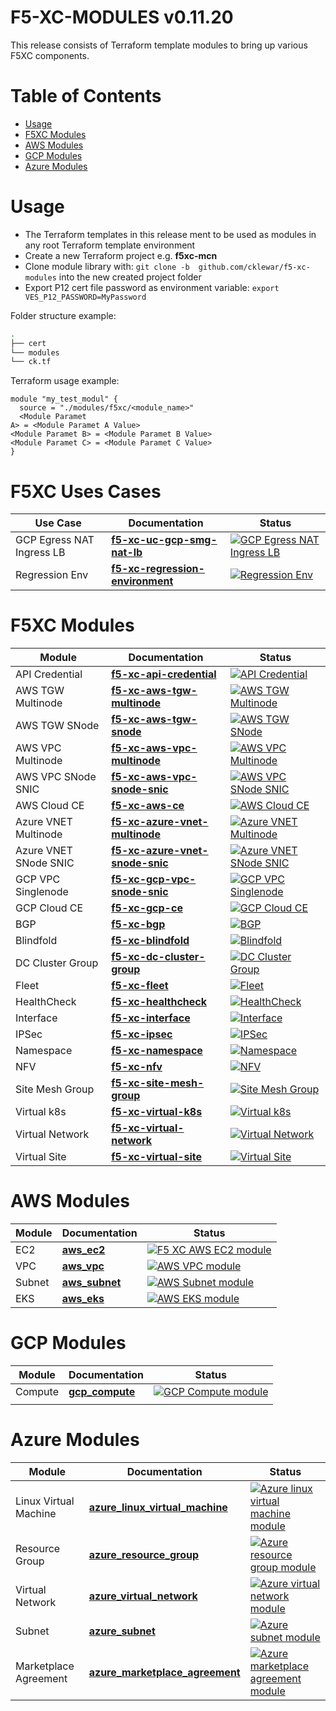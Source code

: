 # F5-XC-MODULES v0.11.20

This release consists of Terraform template modules to bring up various F5XC components.

# Table of Contents

- [Usage](#usage)
- [F5XC Modules](#f5xc-modules)
- [AWS Modules](#aws-modules)
- [GCP Modules](#gcp-modules)
- [Azure Modules](#azure-modules)

# Usage

- The Terraform templates in this release ment to be used as modules in any root Terraform template environment
- Create a new Terraform project e.g. __f5xc-mcn__
- Clone module library with: `git clone -b  github.com/cklewar/f5-xc-modules` into the new created project folder
- Export P12 cert file password as environment variable: `export VES_P12_PASSWORD=MyPassword`

Folder structure example:

```bash
.
├── cert
└── modules
└── ck.tf
```

Terraform usage example:

```hcl
module "my_test_modul" {
  source = "./modules/f5xc/<module_name>"
  <Module Paramet
A> = <Module Paramet A Value>
<Module Paramet B> = <Module Paramet B Value>
<Module Paramet C> = <Module Paramet C Value>
}
```

# F5XC Uses Cases

| Use Case                  | Documentation                                                                               | Status                                                                                                                                                                                                                                      |
|---------------------------|---------------------------------------------------------------------------------------------|---------------------------------------------------------------------------------------------------------------------------------------------------------------------------------------------------------------------------------------------|
| GCP Egress NAT Ingress LB | **[f5-xc-uc-gcp-smg-nat-lb](https://github.com/cklewar/f5-xc-uc-gcp-smg-nat-lb)**           | [![GCP Egress NAT Ingress LB](https://github.com/cklewar/f5-xc-uc-gcp-smg-nat-lb/actions/workflows/module_v0_11_18.yml/badge.svg?branch=0.11.18)](https://github.com/cklewar/f5-xc-uc-gcp-smg-nat-lb/actions/workflows/module_v0_11_18.yml) |
| Regression Env            | **[f5-xc-regression-environment](https://github.com/cklewar/f5-xc-regression-environment)** | [![Regression Env](https://github.com/cklewar/f5-xc-regression-environment/actions/workflows/module_v0_11_18.yml/badge.svg?branch=0.11.18)](https://github.com/cklewar/f5-xc-regression-environment/actions/workflows/module_v0_11_18.yml)  |

# F5XC Modules

| Module                | Documentation                                                                             | Status                                                                                                                                                                                                                                          |
|-----------------------|-------------------------------------------------------------------------------------------|-------------------------------------------------------------------------------------------------------------------------------------------------------------------------------------------------------------------------------------------------|
| API Credential        | **[f5-xc-api-credential](https://github.com/cklewar/f5-xc-api-credential)**               | [![API Credential](https://github.com/cklewar/f5-xc-api-credential/actions/workflows/module_v0_11_20.yml/badge.svg?branch=0.11.20)](https://github.com/cklewar/f5-xc-api-credential/actions/workflows/module_v0_11_20.yml)                      |
| AWS TGW Multinode     | **[f5-xc-aws-tgw-multinode](https://github.com/cklewar/f5-xc-aws-tgw-multinode)**         | [![AWS TGW Multinode](https://github.com/cklewar/f5-xc-aws-tgw-multinode/actions/workflows/module_v0_11_20.yml/badge.svg?branch=0.11.20)](https://github.com/cklewar/f5-xc-aws-tgw-multinode/actions/workflows/module_v0_11_20.yml)             |
| AWS TGW SNode         | **[f5-xc-aws-tgw-snode](https://github.com/cklewar/f5-xc-aws-tgw-snode)**                 | [![AWS TGW SNode](https://github.com/cklewar/f5-xc-aws-tgw-snode/actions/workflows/module_v0_11_20.yml/badge.svg?branch=0.11.20)](https://github.com/cklewar/f5-xc-aws-tgw-snode/actions/workflows/module_v0_11_20.yml)                         |
| AWS VPC Multinode     | **[f5-xc-aws-vpc-multinode](https://github.com/cklewar/f5-xc-aws-vpc-multinode)**         | [![AWS VPC Multinode](https://github.com/cklewar/f5-xc-aws-vpc-multinode/actions/workflows/module_v0_11_20.yml/badge.svg?branch=0.11.20)](https://github.com/cklewar/f5-xc-aws-vpc-multinode/actions/workflows/module_v0_11_20.yml)             |
| AWS VPC SNode SNIC    | **[f5-xc-aws-vpc-snode-snic](https://github.com/cklewar/f5-xc-aws-vpc-snode-snic)**       | [![AWS VPC SNode SNIC](https://github.com/cklewar/f5-xc-aws-vpc-snode-snic/actions/workflows/module_v0_11_20.yml/badge.svg?branch=0.11.20)](https://github.com/cklewar/f5-xc-aws-vpc-snode-snic/actions/workflows/module_v0_11_20.yml)          |
| AWS Cloud CE          | **[f5-xc-aws-ce](https://github.com/cklewar/f5-xc-aws-ce)**                               | [![AWS Cloud CE](https://github.com/cklewar/f5-xc-aws-ce/actions/workflows/module_v0_11_20.yml/badge.svg?branch=0.11.20)](https://github.com/cklewar/f5-xc-aws-ce/actions/workflows/module_v0_11_20.yml)                                        |
| Azure VNET Multinode  | **[f5-xc-azure-vnet-multinode](https://github.com/cklewar/f5-xc-azure-vnet-multinode)**   | [![Azure VNET Multinode](https://github.com/cklewar/f5-xc-azure-vnet-multinode/actions/workflows/module_v0_11_20.yml/badge.svg?branch=0.11.20)](https://github.com/cklewar/f5-xc-azure-vnet-multinode/actions/workflows/module_v0_11_20.yml)    |
| Azure VNET SNode SNIC | **[f5-xc-azure-vnet-snode-snic](https://github.com/cklewar/f5-xc-azure-vnet-snode-snic)** | [![Azure VNET SNode SNIC](https://github.com/cklewar/f5-xc-azure-vnet-snode-snic/actions/workflows/module_v0_11_20.yml/badge.svg?branch=0.11.20)](https://github.com/cklewar/f5-xc-azure-vnet-snode-snic/actions/workflows/module_v0_11_20.yml) |
| GCP VPC Singlenode    | **[f5-xc-gcp-vpc-snode-snic](https://github.com/cklewar/f5-xc-gcp-vpc-snode-snic)**       | [![GCP VPC Singlenode](https://github.com/cklewar/f5-xc-gcp-vpc-snode-snic/actions/workflows/module_v0_11_20.yml/badge.svg?branch=0.11.20)](https://github.com/cklewar/f5-xc-gcp-vpc-snode-snic/actions/workflows/module_v0_11_20.yml)          |
| GCP Cloud CE          | **[f5-xc-gcp-ce](https://github.com/cklewar/f5-xc-gcp-ce)**                               | [![GCP Cloud CE](https://github.com/cklewar/f5-xc-gcp-ce/actions/workflows/module_v0_11_20.yml/badge.svg?branch=0.11.20)](https://github.com/cklewar/f5-xc-gcp-ce/actions/workflows/module_v0_11_20.yml)                                        |
| BGP                   | **[f5-xc-bgp](https://github.com/cklewar/f5-xc-bgp)**                                     | [![BGP](https://github.com/cklewar/f5-xc-bgp/actions/workflows/module_v0_11_20.yml/badge.svg?branch=0.11.20)](https://github.com/cklewar/f5-xc-bgp/actions/workflows/module_v0_11_20.yml)                                                       |
| Blindfold             | **[f5-xc-blindfold](https://github.com/cklewar/f5-xc-blindfold)**                         | [![Blindfold](https://github.com/cklewar/f5-xc-blindfold/actions/workflows/module_v0_11_20.yml/badge.svg?branch=0.11.20)](https://github.com/cklewar/f5-xc-blindfold/actions/workflows/module_v0_11_20.yml)                                     |
| DC Cluster Group      | **[f5-xc-dc-cluster-group](https://github.com/cklewar/f5-xc-dc-cluster-group)**           | [![DC Cluster Group](https://github.com/cklewar/f5-xc-dc-cluster-group/actions/workflows/module_v0_11_20.yml/badge.svg?branch=0.11.20)](https://github.com/cklewar/f5-xc-dc-cluster-group/actions/workflows/module_v0_11_20.yml)                |
| Fleet                 | **[f5-xc-fleet](https://github.com/cklewar/f5-xc-fleet)**                                 | [![Fleet](https://github.com/cklewar/f5-xc-fleet/actions/workflows/module_v0_11_20.yml/badge.svg?branch=0.11.20)](https://github.com/cklewar/f5-xc-fleet/actions/workflows/module_v0_11_20.yml)                                                 |
| HealthCheck           | **[f5-xc-healthcheck](https://github.com/cklewar/f5-xc-healthcheck)**                     | [![HealthCheck](https://github.com/cklewar/f5-xc-healthcheck/actions/workflows/module_v0_11_20.yml/badge.svg?branch=0.11.20)](https://github.com/cklewar/f5-xc-healthcheck/actions/workflows/module_v0_11_20.yml)                               |
| Interface             | **[f5-xc-interface](https://github.com/cklewar/f5-xc-interface)**                         | [![Interface](https://github.com/cklewar/f5-xc-interface/actions/workflows/module_v0_11_20.yml/badge.svg?branch=0.11.20)](https://github.com/cklewar/f5-xc-interface/actions/workflows/module_v0_11_20.yml)                                     |
| IPSec                 | **[f5-xc-ipsec](https://github.com/cklewar/f5-xc-ipsec)**                                 | [![IPSec](https://github.com/cklewar/f5-xc-ipsec/actions/workflows/module_v0_11_20.yml/badge.svg?branch=0.11.20)](https://github.com/cklewar/f5-xc-ipsec/actions/workflows/module_v0_11_20.yml)                                                 |
| Namespace             | **[f5-xc-namespace](https://github.com/cklewar/f5-xc-namespace)**                         | [![Namespace](https://github.com/cklewar/f5-xc-namespace/actions/workflows/module_v0_11_20.yml/badge.svg?branch=0.11.20)](https://github.com/cklewar/f5-xc-namespace/actions/workflows/module_v0_11_20.yml)                                     |
| NFV                   | **[f5-xc-nfv](https://github.com/cklewar/f5-xc-nfv)**                                     | [![NFV](https://github.com/cklewar/f5-xc-nfv/actions/workflows/module_v0_11_20.yml/badge.svg?branch=0.11.20)](https://github.com/cklewar/f5-xc-nfv/actions/workflows/module_v0_11_20.yml)                                                       |
| Site Mesh Group       | **[f5-xc-site-mesh-group](https://github.com/cklewar/f5-xc-site-mesh-group)**             | [![Site Mesh Group](https://github.com/cklewar/f5-xc-site-mesh-group/actions/workflows/module_v0_11_20.yml/badge.svg?branch=0.11.20)](https://github.com/cklewar/f5-xc-site-mesh-group/actions/workflows/module_v0_11_20.yml)                   |
| Virtual k8s           | **[f5-xc-virtual-k8s](https://github.com/cklewar/f5-xc-virtual-k8s)**                     | [![Virtual k8s](https://github.com/cklewar/f5-xc-virtual-k8s/actions/workflows/module_v0_11_20.yml/badge.svg?branch=0.11.20)](https://github.com/cklewar/f5-xc-virtual-k8s/actions/workflows/module_v0_11_20.yml)                               |
| Virtual Network       | **[f5-xc-virtual-network](https://github.com/cklewar/f5-xc-virtual-network)**             | [![Virtual Network](https://github.com/cklewar/f5-xc-virtual-network/actions/workflows/module_v0_11_20.yml/badge.svg?branch=0.11.20)](https://github.com/cklewar/f5-xc-virtual-network/actions/workflows/module_v0_11_20.yml)                   |
| Virtual Site          | **[f5-xc-virtual-site](https://github.com/cklewar/f5-xc-virtual-site)**                   | [![Virtual Site](https://github.com/cklewar/f5-xc-virtual-site/actions/workflows/module_v0_11_20.yml/badge.svg?branch=0.11.20)](https://github.com/cklewar/f5-xc-virtual-site/actions/workflows/module_v0_11_20.yml)                            |

# AWS Modules

| Module | Documentation                                           | Status                                                                                                                                                                                          |
|--------|---------------------------------------------------------|-------------------------------------------------------------------------------------------------------------------------------------------------------------------------------------------------|
| EC2    | **[aws_ec2](https://github.com/cklewar/aws-ec2)**       | [![F5 XC AWS EC2 module](https://github.com/cklewar/aws-ec2/actions/workflows/module_test.yml/badge.svg?release=0.11.16)](https://github.com/cklewar/aws-ec2/actions/workflows/module_test.yml) |
| VPC    | **[aws_vpc](https://github.com/cklewar/aws-vpc)**       | [![AWS VPC module](https://github.com/cklewar/aws-vpc/actions/workflows/module_test.yml/badge.svg)](https://github.com/cklewar/aws-vpc/actions/workflows/module_test.yml)                       |
| Subnet | **[aws_subnet](https://github.com/cklewar/aws-subnet)** | [![AWS Subnet module](https://github.com/cklewar/aws-subnets/actions/workflows/module_test.yml/badge.svg)](https://github.com/cklewar/aws-subnets/actions/workflows/module_test.yml)            |
| EKS    | **[aws_eks](https://github.com/cklewar/aws-eks)**       | [![AWS EKS module](https://github.com/cklewar/aws-eks/actions/workflows/module_test.yml/badge.svg?release=main)](https://github.com/cklewar/aws-eks/actions/workflows/module_test.yml)          |

# GCP Modules

| Module  | Documentation                                              | Status                                                                                                                                                                                             |
|---------|------------------------------------------------------------|----------------------------------------------------------------------------------------------------------------------------------------------------------------------------------------------------|
| Compute | **[gcp_compute](https://github.com/cklewar/gcp-compute/)** | [![GCP Compute module](https://github.com/cklewar/gcp-compute/actions/workflows/module_test.yml/badge.svg?release=main)](https://github.com/cklewar/gcp-compute/actions/workflows/module_test.yml) |
|         |                                                            |                                                                                                                                                                                                    |

# Azure Modules

| Module                | Documentation                                                                              | Status                                                                                                                                                                                                                                            |
|-----------------------|--------------------------------------------------------------------------------------------|---------------------------------------------------------------------------------------------------------------------------------------------------------------------------------------------------------------------------------------------------|
| Linux Virtual Machine | **[azure_linux_virtual_machine](https://github.com/cklewar/azure-linux-virtual-machine/)** | [![Azure linux virtual machine module](https://github.com/cklewar/azure-linux-virtual-machine/actions/workflows/module_test.yml/badge.svg?release=main)](https://github.com/cklewar/azure-linux-virtual-machine/actions/workflows/module_test.yml) |
| Resource Group        | **[azure_resource_group](https://github.com/cklewar/azure-resource-group )**               | [![Azure resource group module](https://github.com/cklewar/azure-resource-group/actions/workflows/module_test.yml/badge.svg?release=main)](https://github.com/cklewar/azure-resource-group/actions/workflows/module_test.yml)                      |
| Virtual Network       | **[azure_virtual_network](https://github.com/cklewar/azure-virtual-network/)**             | [![Azure virtual network module](https://github.com/cklewar/azure-virtual-network/actions/workflows/module_test.yml/badge.svg?release=main)](https://github.com/cklewar/azure-virtual-network/actions/workflows/module_test.yml)                   |
| Subnet                | **[azure_subnet](https://github.com/cklewar/azure-subnet )**                               | [![Azure subnet module](https://github.com/cklewar/azure-subnet/actions/workflows/module_test.yml/badge.svg?release=main)](https://github.com/cklewar/azure-subnet/actions/workflows/module_test.yml)                                              |
| Marketplace Agreement | **[azure_marketplace_agreement](https://github.com/cklewar/azure-marketplace-agreement/)** | [![Azure marketplace agreement module](https://github.com/cklewar/azure-marketplace-agreement/actions/workflows/module_test.yml/badge.svg)](https://github.com/cklewar/azure-marketplace-agreement/actions/workflows/module_test.yml)             |
